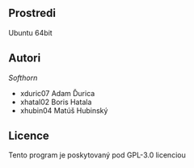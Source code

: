 ## Prostredi

Ubuntu 64bit

## Autori

_Softhorn_

- xduric07 Adam Ďurica
- xhatal02 Boris Hatala
- xhubin04 Matúš Hubinský

## Licence

Tento program je poskytovaný pod GPL-3.0 licenciou

